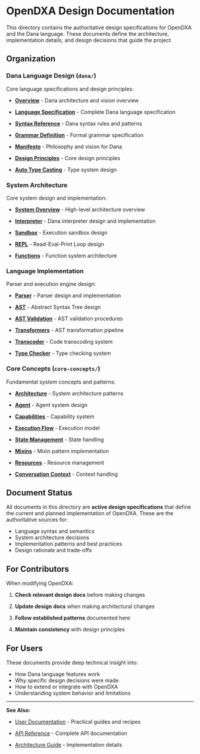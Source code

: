 # OpenDXA Design Documentation
This directory contains the authoritative design specifications for OpenDXA and the Dana language. These documents define the architecture, implementation details, and design decisions that guide the project.

## Organization

### Dana Language Design (`dana/`)
Core language specifications and design principles:

- **[Overview](dana/overview.md)** - Dana architecture and vision overview

- **[Language Specification](dana/language.md)** - Complete Dana language specification

- **[Syntax Reference](dana/syntax.md)** - Dana syntax rules and patterns

- **[Grammar Definition](dana/grammar.md)** - Formal grammar specification

- **[Manifesto](dana/manifesto.md)** - Philosophy and vision for Dana

- **[Design Principles](dana/design-principles.md)** - Core design principles

- **[Auto Type Casting](dana/auto-type-casting.md)** - Type system design

### System Architecture
Core system design and implementation:

- **[System Overview](system-overview.md)** - High-level architecture overview

- **[Interpreter](interpreter.md)** - Dana interpreter design and implementation

- **[Sandbox](sandbox.md)** - Execution sandbox design

- **[REPL](repl.md)** - Read-Eval-Print Loop design

- **[Functions](functions.md)** - Function system architecture

### Language Implementation
Parser and execution engine design:

- **[Parser](parser.md)** - Parser design and implementation

- **[AST](ast.md)** - Abstract Syntax Tree design

- **[AST Validation](ast-validation.md)** - AST validation procedures

- **[Transformers](transformers.md)** - AST transformation pipeline

- **[Transcoder](transcoder.md)** - Code transcoding system

- **[Type Checker](type-checker.md)** - Type checking system

### Core Concepts (`core-concepts/`)
Fundamental system concepts and patterns:

- **[Architecture](core-concepts/architecture.md)** - System architecture patterns

- **[Agent](core-concepts/agent.md)** - Agent system design

- **[Capabilities](core-concepts/capabilities.md)** - Capability system

- **[Execution Flow](core-concepts/execution-flow.md)** - Execution model

- **[State Management](core-concepts/state-management.md)** - State handling

- **[Mixins](core-concepts/mixins.md)** - Mixin pattern implementation

- **[Resources](core-concepts/resources.md)** - Resource management

- **[Conversation Context](core-concepts/conversation-context.md)** - Context handling


## Document Status

All documents in this directory are **active design specifications** that define the current and planned implementation of OpenDXA. These are the authoritative sources for:

- Language syntax and semantics
- System architecture decisions
- Implementation patterns and best practices
- Design rationale and trade-offs

## For Contributors

When modifying OpenDXA:

1. **Check relevant design docs** before making changes

2. **Update design docs** when making architectural changes

3. **Follow established patterns** documented here

4. **Maintain consistency** with design principles

## For Users

These documents provide deep technical insight into:

- How Dana language features work
- Why specific design decisions were made
- How to extend or integrate with OpenDXA
- Understanding system behavior and limitations

---

**See Also:**

- [User Documentation](../../for-engineers/README.md) - Practical guides and recipes

- [API Reference](../../for-engineers/reference/api/README.md) - Complete API documentation

- [Architecture Guide](../../for-contributors/architecture/README.md) - Implementation details 